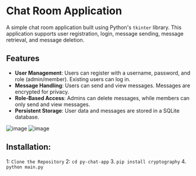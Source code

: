 # Chat Room Application

A simple chat room application built using Python's `tkinter` library. This application supports user registration, login, message sending, message retrieval, and message deletion.

## Features

- **User Management**: Users can register with a username, password, and role (admin/member). Existing users can log in.
- **Message Handling**: Users can send and view messages. Messages are encrypted for privacy.
- **Role-Based Access**: Admins can delete messages, while members can only send and view messages.
- **Persistent Storage**: User data and messages are stored in a SQLite database.

![image](https://github.com/user-attachments/assets/843278d8-3e1b-4941-9d8a-e3c2403aaf67)
![image](https://github.com/user-attachments/assets/5f7ed5ff-9dbc-49e9-a67c-dc6575b858ae)


## Installation:
1: `Clone the Repository`
2: `cd py-chat-app`
 3. `pip install cryptography`
 4. `python main.py`
